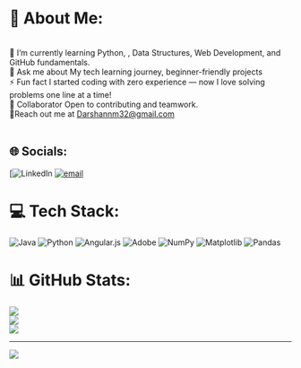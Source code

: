 # 💫 About Me:
<br>🌱 I’m currently learning  Python, , Data Structures, Web Development, and GitHub fundamentals.<br>💬 Ask me about  My tech learning journey, beginner-friendly projects<br>⚡ Fun fact  I started coding with zero experience — now I love solving problems one line at a time!<br>🤝 Collaborator  Open to contributing and teamwork.<br>📨Reach out me at Darshannm32@gmail.com<br><br>


## 🌐 Socials:
[![LinkedIn](https://www.linkedin.com/in/darshan-n-m-dnm01) [![email](https://img.shields.io/badge/Email-D14836?logo=gmail&logoColor=white)](mailto:Darshannm32@gmail.com) 

# 💻 Tech Stack:
![Java](https://img.shields.io/badge/java-%23ED8B00.svg?style=flat&logo=openjdk&logoColor=white) ![Python](https://img.shields.io/badge/python-3670A0?style=flat&logo=python&logoColor=ffdd54) ![Angular.js](https://img.shields.io/badge/angular.js-%23E23237.svg?style=flat&logo=angularjs&logoColor=white) ![Adobe](https://img.shields.io/badge/adobe-%23FF0000.svg?style=flat&logo=adobe&logoColor=white) ![NumPy](https://img.shields.io/badge/numpy-%23013243.svg?style=flat&logo=numpy&logoColor=white) ![Matplotlib](https://img.shields.io/badge/Matplotlib-%23ffffff.svg?style=flat&logo=Matplotlib&logoColor=black) ![Pandas](https://img.shields.io/badge/pandas-%23150458.svg?style=flat&logo=pandas&logoColor=white)
# 📊 GitHub Stats:
![](https://github-readme-stats.vercel.app/api?username=DarshanInnovates&theme=shadow_blue&hide_border=false&include_all_commits=true&count_private=true)<br/>
![](https://nirzak-streak-stats.vercel.app/?user=DarshanInnovates&theme=shadow_blue&hide_border=false)<br/>
![](https://github-readme-stats.vercel.app/api/top-langs/?username=DarshanInnovates&theme=shadow_blue&hide_border=false&include_all_commits=true&count_private=true&layout=compact)

---
[![](https://visitcount.itsvg.in/api?id=DarshanInnovates&icon=0&color=0)](https://visitcount.itsvg.in)

